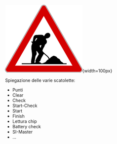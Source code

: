 ![Lavori in corso](../../img/lavori_in_corso.png){width=100px}

Spiegazione delle varie scatolette:  
  
- Punti
- Clear
- Check
- Start-Check
- Start
- Finish
- Lettura chip
- Battery check
- SI-Master
- ...